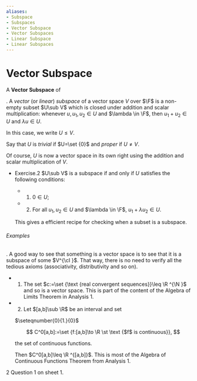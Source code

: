 ```yaml
---
aliases: 
- Subspace
- Subspaces
- Vector Subspace
- Vector Subspaces
- Linear Subspace
- Linear Subspaces
---
```


# Vector Subspace

A **Vector Subspace** of 

. A _vector_ (or _linear_) _subspace_ of a vector space $V$ over $\F$ is a non-empty subset $U\sub V$ which is closed under addition and scalar multiplication: whenever $u,u_1,u_2\in U$ and $\lambda \in \F$, then $u_1+u_2\in U$ and $\lambda u\in U$.

In this case, we write $U\leq V$.

Say that $U$ is _trivial_ if $U=\set {0}$ and _proper_ if $U\neq V$.

Of course, $U$ is now a vector space in its own right using the addition and scalar multiplication of $V$.

- Exercise.2 $U\sub V$ is a subspace if and only if $U$ satisfies the following conditions:

  - 1. $0\in U$;
  - 2. For all $u_1,u_2\in U$ and $\lambda \in \F$, $u_1+\lambda u_2\in U$.

  This gives a efficient recipe for checking when a subset is a subspace.

###### Examples

. A good way to see that something is a vector space is to see that it is a subspace of some $V^{\cI }$. That way, there is no need to verify all the tedious axioms (associativity, distributivity and so on).

- 1. The set $c:=\set {\text {real convergent sequences}}\leq \R ^{\N }$ and so is a vector space. This is part of the content of the Algebra of Limits Theorem in Analysis 1.
- 2. Let $[a,b]\sub \R$ be an interval and set

  $\seteqnumber{0}{1.}{0}$

  $$ C^0[a,b]:=\set {f:[a,b]\to \R \st \text {$f$ is continuous}}, $$

  the set of continuous functions.

  Then $C^0[a,b]\leq \R ^{[a,b]}$. This is most of the Algebra of Continuous Functions Theorem from Analysis 1.

2 Question 1 on sheet 1.
